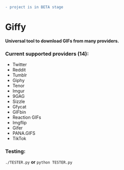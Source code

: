 ```diff
- project is in BETA stage
```

# Giffy
**Universal tool to download GIFs from many providers.**

### Current supported providers (14):
  - Twitter
  - Reddit
  - Tumblr
  - Giphy
  - Tenor
  - Imgur
  - 9GAG
  - Sizzle
  - Gfycat
  - GIFbin
  - Reaction GIFs
  - Imgflip
  - Gifer
  - PANA.GIFS
  - TikTok

### Testing:
`./TESTER.py` **or** `python TESTER.py`
